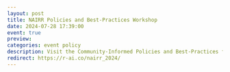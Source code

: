 ```yaml
---
layout: post
title: NAIRR Policies and Best-Practices Workshop
date: 2024-07-28 17:39:00
event: true
preview: 
categories: event policy
description: Visit the Community-Informed Policies and Best-Practices for the NAIRR to Learn More
redirect: https://r-ai.co/nairr_2024/
---
```

